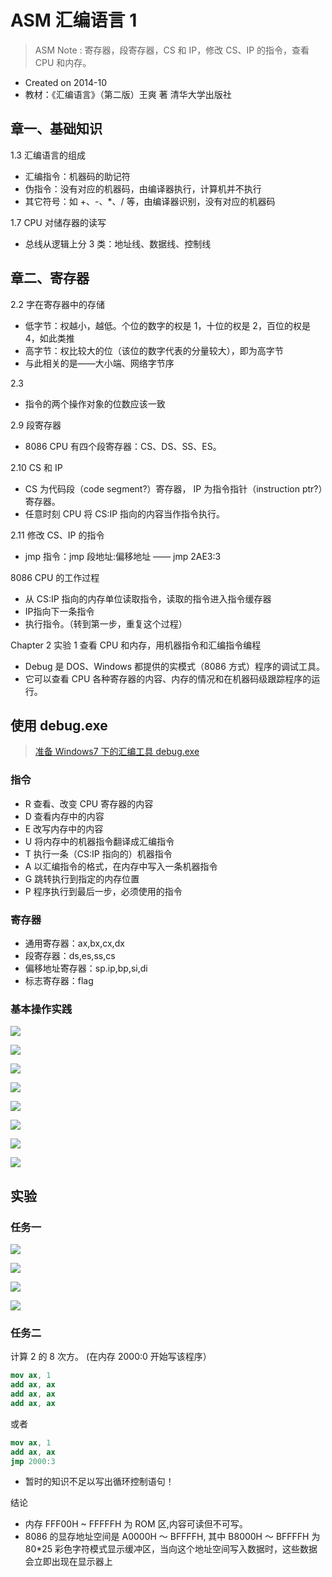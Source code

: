 # ASM 汇编语言 1

> ASM Note : 寄存器，段寄存器，CS 和 IP，修改 CS、IP 的指令，查看 CPU 和内存。

- Created on 2014-10
- 教材：《汇编语言》（第二版）王爽 著 清华大学出版社

## 章一、基础知识

1.3 汇编语言的组成

- 汇编指令：机器码的助记符
- 伪指令：没有对应的机器码，由编译器执行，计算机并不执行
- 其它符号：如 +、-、*、/ 等，由编译器识别，没有对应的机器码

1.7 CPU 对储存器的读写

- 总线从逻辑上分 3 类：地址线、数据线、控制线

## 章二、寄存器

2.2 字在寄存器中的存储

- 低字节：权越小，越低。个位的数字的权是 1，十位的权是 2，百位的权是 4，如此类推
- 高字节：权比较大的位（该位的数字代表的分量较大），即为高字节
- 与此相关的是——大小端、网络字节序

2.3

- 指令的两个操作对象的位数应该一致

2.9 段寄存器

- 8086 CPU 有四个段寄存器：CS、DS、SS、ES。

2.10 CS 和 IP

- CS 为代码段（code segment?）寄存器， IP 为指令指针（instruction ptr?）寄存器。
- 任意时刻 CPU 将 CS:IP 指向的内容当作指令执行。

2.11 修改 CS、IP 的指令

- jmp 指令：jmp 段地址:偏移地址 —— jmp 2AE3:3

8086 CPU 的工作过程

- 从 CS:IP 指向的内存单位读取指令，读取的指令进入指令缓存器
- IP指向下一条指令
- 执行指令。（转到第一步，重复这个过程）

Chapter 2 实验 1 查看 CPU 和内存，用机器指令和汇编指令编程

- Debug 是 DOS、Windows 都提供的实模式（8086 方式）程序的调试工具。
- 它可以查看 CPU 各种寄存器的内容、内存的情况和在机器码级跟踪程序的运行。

## 使用 debug.exe

> [准备 Windows7 下的汇编工具 debug.exe](asm/prepare-asm-on-windows-7.md)

### 指令

- R 查看、改变 CPU 寄存器的内容
- D 查看内存中的内容
- E 改写内存中的内容
- U 将内存中的机器指令翻译成汇编指令
- T 执行一条（CS:IP 指向的）机器指令
- A 以汇编指令的格式，在内存中写入一条机器指令
- G 跳转执行到指定的内存位置
- P 程序执行到最后一步，必须使用的指令

### 寄存器

- 通用寄存器：ax,bx,cx,dx
- 段寄存器：ds,es,ss,cs
- 偏移地址寄存器：sp.ip,bp,si,di
- 标志寄存器：flag

### 基本操作实践

![](http://7vzp68.com1.z0.glb.clouddn.com/Assembly%20Language%20-%20Note%201/4bc20fd901206044a792ae37d5ccd1b3.png)

![](http://7vzp68.com1.z0.glb.clouddn.com/Assembly%20Language%20-%20Note%201/8274851476c413d426e343e69e8e5187.png)

![](http://7vzp68.com1.z0.glb.clouddn.com/Assembly%20Language%20-%20Note%201/17ee180333575eb889d093caeb72a845.png)

![](http://7vzp68.com1.z0.glb.clouddn.com/Assembly%20Language%20-%20Note%201/706f7ccda236318f3be58b20c32a521d.png)

![](http://7vzp68.com1.z0.glb.clouddn.com/Assembly%20Language%20-%20Note%201/55b18e7e228e351d59ab509d2d91d089.png)

![](http://7vzp68.com1.z0.glb.clouddn.com/Assembly%20Language%20-%20Note%201/565deced8c0a4ce33c0b5eb86a066b28.png)

![](http://7vzp68.com1.z0.glb.clouddn.com/Assembly%20Language%20-%20Note%201/1ee20fb40a66fb58acb5ba8312ac301d.png)

![](http://7vzp68.com1.z0.glb.clouddn.com/Assembly%20Language%20-%20Note%201/a04b37ec53451fff31c98c59b1ee0343.png)

## 实验

### 任务一

![](http://7vzp68.com1.z0.glb.clouddn.com/Assembly%20Language%20-%20Note%201/bac5af4d74353db662a06aaf11cbe162.png)

![](http://7vzp68.com1.z0.glb.clouddn.com/Assembly%20Language%20-%20Note%201/3c1fa34129c318f8ef086ac0725b126a.png)

![](http://7vzp68.com1.z0.glb.clouddn.com/Assembly%20Language%20-%20Note%201/6b62a7dc51f24ad3ee0932c29fade4fc.png)

![](http://7vzp68.com1.z0.glb.clouddn.com/Assembly%20Language%20-%20Note%201/386bad5a0f13c43e209df53c0b81298f.png)

### 任务二

计算 2 的 8 次方。
(在内存 2000:0 开始写该程序）

```nasm
mov ax, 1
add ax, ax
add ax, ax
add ax, ax
```

或者

```nasm
mov ax, 1
add ax, ax
jmp 2000:3
```

- 暂时的知识不足以写出循环控制语句！

结论

- 内存 FFF00H ~ FFFFFH 为 ROM 区,内容可读但不可写。
- 8086 的显存地址空间是 A0000H ～ BFFFFH, 其中 B8000H ～ BFFFFH 为 80*25 彩色字符模式显示缓冲区，当向这个地址空间写入数据时，这些数据会立即出现在显示器上
